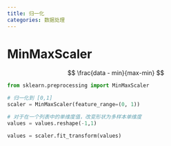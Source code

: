 ```yaml
---
title: 归一化
categories: 数据处理
---
```



# MinMaxScaler

$$
\frac{data - min}{max-min}
$$


```python
from sklearn.preprocessing import MinMaxScaler

# 归一化到 [0,1]
scaler = MinMaxScaler(feature_range=(0, 1))

# 对于在一个列表中的单维度值，改变形状为多样本单维度
values = values.reshape(-1,1)

values = scaler.fit_transform(values)

```